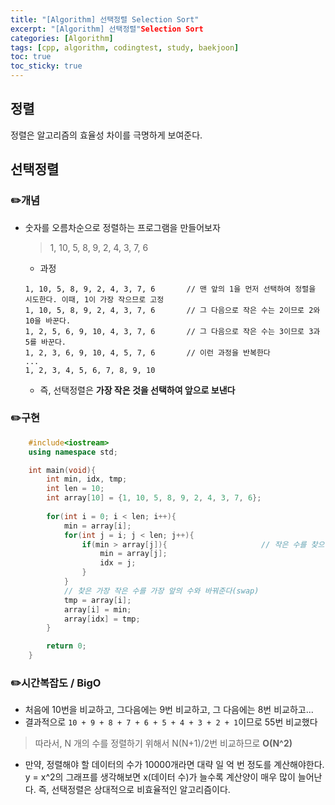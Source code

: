```yaml
---
title: "[Algorithm] 선택정렬 Selection Sort"
excerpt: "[Algorithm] 선택정렬"Selection Sort
categories: [Algorithm]
tags: [cpp, algorithm, codingtest, study, baekjoon]
toc: true
toc_sticky: true
---
```


## 정렬

정렬은 알고리즘의 효율성 차이를 극명하게 보여준다.  

## 선택정렬

### ✏️개념

+ 숫자를 오름차순으로 정렬하는 프로그램을 만들어보자  

    > 1, 10, 5, 8, 9, 2, 4, 3, 7, 6

    + 과정   
    ```
    1, 10, 5, 8, 9, 2, 4, 3, 7, 6       // 맨 앞의 1을 먼저 선택하여 정렬을 시도한다. 이때, 1이 가장 작으므로 고정
    1, 10, 5, 8, 9, 2, 4, 3, 7, 6       // 그 다음으로 작은 수는 2이므로 2와 10을 바꾼다.
    1, 2, 5, 6, 9, 10, 4, 3, 7, 6       // 그 다음으로 작은 수는 3이므로 3과 5를 바꾼다.
    1, 2, 3, 6, 9, 10, 4, 5, 7, 6       // 이런 과정을 반복한다
    ...
    1, 2, 3, 4, 5, 6, 7, 8, 9, 10

    ```

    + 즉, 선택정렬은 **가장 작은 것을 선택하여 앞으로 보낸다**

### ✏️구현

```cpp
    #include<iostream>
    using namespace std;

    int main(void){
        int min, idx, tmp;
        int len = 10;
        int array[10] = {1, 10, 5, 8, 9, 2, 4, 3, 7, 6};
        
        for(int i = 0; i < len; i++){
            min = array[i];
            for(int j = i; j < len; j++){
                if(min > array[j]){                     // 작은 수를 찾으면 그 값과 인덱스를 저장해준다
                    min = array[j];
                    idx = j;
                }
            }
            // 찾은 가장 작은 수를 가장 앞의 수와 바꿔준다(swap)
            tmp = array[i];
            array[i] = min;
            array[idx] = tmp; 
        }

        return 0;
    }
```

### ✏️시간복잡도 / BigO

+ 처음에 10번을 비교하고, 그다음에는 9번 비교하고, 그 다음에는 8번 비교하고...
+ 결과적으로 `10 + 9 + 8 + 7 + 6 + 5 + 4 + 3 + 2 + 1`이므로 55번 비교했다  

> 따라서, N 개의 수를 정렬하기 위해서 N(N+1)/2번 비교하므로 **O(N^2)**

+ 만약, 정렬해야 할 데이터의 수가 10000개라면 대략 일 억 번 정도를 계산해야한다.  
    y = x^2의 그래프를 생각해보면 x(데이터 수)가 늘수록 계산양이 매우 많이 늘어난다.
    즉, 선택정렬은 상대적으로 비효율적인 알고리즘이다.  